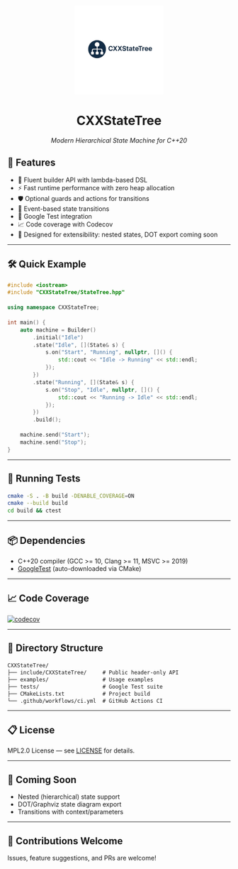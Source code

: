 <p align="center">
  <img src="assets/logo.png" alt="CXXStateTree Logo" width="200"/>
</p>

<h1 align="center">CXXStateTree</h1>
<p align="center"><i>Modern Hierarchical State Machine for C++20</i></p>

## 🚀 Features

* 🔧 Fluent builder API with lambda-based DSL
* ⚡ Fast runtime performance with zero heap allocation
* 🛡️ Optional guards and actions for transitions
* 🔄 Event-based state transitions
* 🧪 Google Test integration
* 📈 Code coverage with Codecov
* 🌳 Designed for extensibility: nested states, DOT export coming soon

---

## 🛠️ Quick Example

```cpp
#include <iostream>
#include "CXXStateTree/StateTree.hpp"

using namespace CXXStateTree;

int main() {
    auto machine = Builder()
        .initial("Idle")
        .state("Idle", [](State& s) {
            s.on("Start", "Running", nullptr, []() {
                std::cout << "Idle -> Running" << std::endl;
            });
        })
        .state("Running", [](State& s) {
            s.on("Stop", "Idle", nullptr, []() {
                std::cout << "Running -> Idle" << std::endl;
            });
        })
        .build();

    machine.send("Start");
    machine.send("Stop");
}
```

---

## 🧪 Running Tests

```bash
cmake -S . -B build -DENABLE_COVERAGE=ON
cmake --build build
cd build && ctest
```

---

## 📦 Dependencies

* C++20 compiler (GCC >= 10, Clang >= 11, MSVC >= 2019)
* [GoogleTest](https://github.com/google/googletest) (auto-downloaded via CMake)

---

## 📈 Code Coverage

[![codecov](https://codecov.io/gh/your-org/your-repo/branch/main/graph/badge.svg)](https://codecov.io/gh/your-org/your-repo)

---

## 📂 Directory Structure

```
CXXStateTree/
├── include/CXXStateTree/     # Public header-only API
├── examples/                 # Usage examples
├── tests/                    # Google Test suite
├── CMakeLists.txt            # Project build
└── .github/workflows/ci.yml  # GitHub Actions CI
```

---

## 📋 License

MPL2.0 License — see [LICENSE](LICENSE) for details.

---

## 🌟 Coming Soon

* Nested (hierarchical) state support
* DOT/Graphviz state diagram export
* Transitions with context/parameters

---

## 👋 Contributions Welcome

Issues, feature suggestions, and PRs are welcome!
